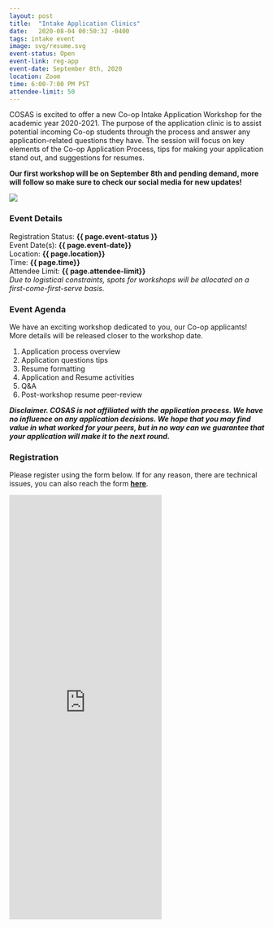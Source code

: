 ```yaml
---
layout: post
title:  "Intake Application Clinics"
date:   2020-08-04 00:50:32 -0400
tags: intake event
image: svg/resume.svg
event-status: Open
event-link: reg-app
event-date: September 8th, 2020
location: Zoom
time: 6:00-7:00 PM PST
attendee-limit: 50
---
```


COSAS is excited to offer a new Co-op Intake Application Workshop for the academic year 2020-2021. The purpose of the application clinic is to assist potential incoming Co-op students through the process and answer any application-related questions they have. The session will focus on key elements of the Co-op Application Process, tips for making your application stand out, and suggestions for resumes. 

**Our first workshop will be on September 8th and pending demand, more will follow so make sure to check our social media for new updates!**

<img class="w-100 h-100" src='{{ site.baseurl }}/static_files/assets/images/intake/application.jpg'/>

### Event Details

Registration Status: **{{ page.event-status }}**  
Event Date(s): **{{ page.event-date}}**  
Location: **{{ page.location}}**   
Time: **{{ page.time}}**  
Attendee Limit: **{{ page.attendee-limit}}**  
_Due to logistical constraints, spots for workshops will be allocated on a first-come-first-serve basis._

### Event Agenda

We have an exciting workshop dedicated to you, our Co-op applicants! More details will be released closer to the workshop date.

1. Application process overview
2. Application questions tips
3. Resume formatting
4. Application and Resume activities
5. Q&A
6. Post-workshop resume peer-review

**_Disclaimer. COSAS is not affiliated with the application process. We have no influence on any application decisions. We hope that you may find value in what worked for your peers, but in no way can we guarantee that your application will make it to the next round._**

### Registration

Please register using the form below. If for any reason, there are technical issues, you can also reach the form **[here](https://forms.gle/nz7eByP4E45Fqgxn9)**.

<iframe class="w-100 container-fluid" src="https://docs.google.com/forms/d/e/1FAIpQLScriftnFqJkvHr4ArqccxiyYf3y9zeNvYoElvfL-AvcayleDQ/viewform?embedded=true" height="835" frameborder="0" marginheight="0" marginwidth="0">Loading…</iframe>